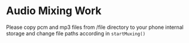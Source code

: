 # Audio Mixing Work


Please copy pcm and mp3 files from /file directory to your phone internal storage and change file paths according in `startMuxing()`
